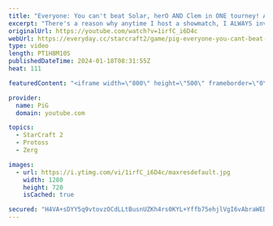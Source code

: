 ```yaml
---
title: "Everyone: You can't beat Solar, herO AND Clem in ONE tourney! Astrea:"
excerpt: "There's a reason why anytime I host a showmatch, I ALWAYS invite Astrea - He is just TOO fun to watch. These games are from a pro tournament against low level noobs such as Solar, herO and even Clem...  -- 🐷 Second Channel for Learning StarCraft 2: https://www.youtube.com/c/PiGRandom 🐷 Third Channel"
originalUrl: https://youtube.com/watch?v=1irfC_i6D4c
webUrl: https://everyday.cc/starcraft2/game/pig-everyone-you-cant-beat-solar-hero-and-clem-in-one-tourney-astrea/
type: video
length: PT1H8M10S
publishedDateTime: 2024-01-18T08:31:55Z
heat: 111

featuredContent: "<iframe width=\"800\" height=\"500\" frameborder=\"0\" src=\"https://www.youtube.com/embed/1irfC_i6D4c\" allow=\"accelerometer; autoplay; encrypted-media; gyroscope; picture-in-picture\" allowfullscreen></iframe>"

provider:
  name: PiG
  domain: youtube.com

topics:
  - StarCraft 2
  - Protoss
  - Zerg

images:
  - url: https://i.ytimg.com/vi/1irfC_i6D4c/maxresdefault.jpg
    width: 1280
    height: 720
    isCached: true

secured: "H4VA+sDYY5q9vtovzOCdLLtBusnUZKh4rs0KYL+Yffb75ehjlVgI6vAbraWED++uPEDqLFWPWjVek7HU9oOawCLGMSpOei0wad25DXXpvCNLiriEv7eXkTvKdEFn2HoGlRzkiG8jUAWohrFdlMvYyI/fGe2jl2Q/zI5Gj8KFabjm/pxX4Wkr881MOkVltvSaTDaBGJu4oHKd6fHFq7dBYMeEhpXVCWePavO3N08caLB095Hwzfo1cXR5rbDy/hslfR/546G52fe87EWU5qMtasOqmJJqSU0a2NU5BDMp9s1nsAWcoqgLoFgptIXtssMN/znfDiIxVYo5Ya1bY1a7bKcVVEoQ7OVwxx+drp9XgDRBdlyyBm1L5XggKm/nERb5/HJU/YB317qZc2mbd81OdX1Ks0etY8OG9P0YAo5ETPs=;oT6tloqZe6wiFIblF++Xig=="
---
```


